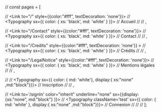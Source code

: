 // const pages = [

//     <Link to="/" style={{color:"#fff", textDecoration: 'none'}}>
//         <Typography sx={{ color: { xs: 'black', md: 'white' } }}>
//             Accueil
//         </Typography>
//     </Link>,

//     <Link to="/Contact"  style={{color:"#fff", textDecoration: 'none'}}>
//       <Typography sx={{ color: { xs: 'black', md: 'white' } }}>
//         Contact
//       </Typography>
//     </Link>,

//     <Link to="/Credits" style={{color:"#fff", textDecoration: 'none'}} >
//       <Typography sx={{ color: { xs: 'black', md: 'white' } }}>
//         Crédits
//       </Typography>
//     </Link>,

//     <Link to="/LegalNotice" style={{color:"#fff", textDecoration: 'none'}}>
//       <Typography sx={{ color: { xs: 'black', md: 'white' } }}>
//         Mentions légales
//       </Typography>
//     </Link>,

//     <Link to='/signUp' color="inherit" underline="none">
//     <Typography sx={{ color: { md: 'white'}, display:{ xs:"none" ,md:"block"}}}>
//       Inscription
//     </Typography>
//     </Link>,

//     <Link to='/signIn' color="inherit" underline="none" sx={{display: {xs:"none", md:"block"} }}>
//     <Typography className='test' sx={{ color: { md: 'white' }, display:{ xs:"none" ,md:"block"}}}>
//       Connexion
//     </Typography>
//     </Link>
// ];
